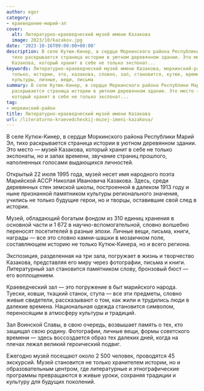 ```yaml
---
author: egor
category:
- краеведение-марий-эл
cover:
  alt: Литературно-краеведческий музей имени Казакова
  image: 2023/10/kazakov.jpg
date: '2023-10-16T09:00:00+00:00'
description: В селе Кутюк-Кинер, в сердце Моркинского района Республики Марий Эл,
  тихо раскрывается страница истории в уютном деревянном здании. Это место — музей
  Казакова, который хранит в себе не только экспонат...
keywords: Литературно-краеведческий музей имени Казакова, моркинский-район, музей,
  только, истории, это, казакова, словно, зал, становится, кутюк, времени, памятником,
  культуры, личные, вещи, письма
summary: В селе Кутюк-Кинер, в сердце Моркинского района Республики Марий Эл, тихо
  раскрывается страница истории в уютном деревянном здании. Это место — музей Казакова,
  который хранит в себе не только экспонат...
tag:
- моркинский-район
title: Литературно-краеведческий музей имени Казакова
url: /literaturno-kraevedcheskij-muzej-imeni-kazakova/
---
```


В селе Кутюк-Кинер, в сердце Моркинского района Республики Марий Эл, тихо раскрывается страница истории в уютном деревянном здании. Это место — музей Казакова, который хранит в себе не только экспонаты, но и запах времени, звучание страниц прошлого, наполненных голосами выдающихся личностей.

Открытый 22 июля 1995 года, музей несет имя народного поэта Марийской АССР Николая Ивановича Казакова. Здесь, среди деревянных стен земской школы, построенной в далеком 1913 году и ныне признанной памятником культуры регионального значения, учились не только будущие герои, но и творцы, оставившие свой след в истории.

Музей, обладающий богатым фондом из 310 единиц хранения в основной части и 1 672 в научно-вспомогательной, словно волшебно переносят посетителей в разные эпохи. Личные вещи, письма, книги, награды — все это словно камни-шашки в мозаичном поле, составляющем историю не только Кутюк-Кинера, но и всего региона.

Экспозиция, разделенная на три зала, погружает в жизнь и творчество Казакова, представляя его миру через фотографии, письма и книги. Литературный зал становится памятником слову, бронзовый бюст — его воплощением.

Краеведческий зал — это погружение в быт марийского народа. Туески, ковши, ткацкий станок, ступа — все эти предметы, словно живые свидетели, рассказывают о том, как жили и трудились люди в далекие времена. Национальная одежда становится символом, переносящим в атмосферу культуры и традиций.

Зал Воинской Славы, в свою очередь, возвышает память о тех, кто защищал свою родину. Фотографии, личные вещи, формы советского времени — здесь воссоздается образ тех далеких дней, когда на плечах лежал великий героический подвиг.

Ежегодно музей посещают около 2 500 человек, проводятся 45 экскурсий. Музей становится не только хранителем истории, но и образовательным центром, где литературные и этнографические программы превращаются в живые уроки, сохраняя традиции и культуру для будущих поколений.